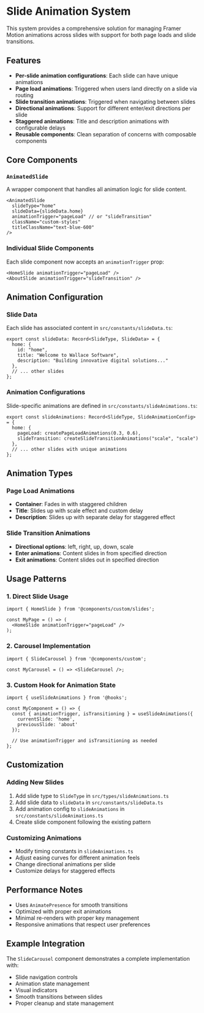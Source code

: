 # Slide Animation System

This system provides a comprehensive solution for managing Framer Motion animations across slides with support for both page loads and slide transitions.

## Features

- **Per-slide animation configurations**: Each slide can have unique animations
- **Page load animations**: Triggered when users land directly on a slide via routing
- **Slide transition animations**: Triggered when navigating between slides
- **Directional animations**: Support for different enter/exit directions per slide
- **Staggered animations**: Title and description animations with configurable delays
- **Reusable components**: Clean separation of concerns with composable components

## Core Components

### `AnimatedSlide`
A wrapper component that handles all animation logic for slide content.

```tsx
<AnimatedSlide
  slideType="home"
  slideData={slideData.home}
  animationTrigger="pageLoad" // or "slideTransition"
  className="custom-styles"
  titleClassName="text-blue-600"
/>
```

### Individual Slide Components
Each slide component now accepts an `animationTrigger` prop:

```tsx
<HomeSlide animationTrigger="pageLoad" />
<AboutSlide animationTrigger="slideTransition" />
```

## Animation Configuration

### Slide Data
Each slide has associated content in `src/constants/slideData.ts`:

```tsx
export const slideData: Record<SlideType, SlideData> = {
  home: {
    id: "home",
    title: "Welcome to Wallace Software",
    description: "Building innovative digital solutions..."
  },
  // ... other slides
};
```

### Animation Configurations
Slide-specific animations are defined in `src/constants/slideAnimations.ts`:

```tsx
export const slideAnimations: Record<SlideType, SlideAnimationConfig> = {
  home: {
    pageLoad: createPageLoadAnimations(0.3, 0.6),
    slideTransition: createSlideTransitionAnimations("scale", "scale")
  },
  // ... other slides with unique animations
};
```

## Animation Types

### Page Load Animations
- **Container**: Fades in with staggered children
- **Title**: Slides up with scale effect and custom delay
- **Description**: Slides up with separate delay for staggered effect

### Slide Transition Animations
- **Directional options**: left, right, up, down, scale
- **Enter animations**: Content slides in from specified direction
- **Exit animations**: Content slides out in specified direction

## Usage Patterns

### 1. Direct Slide Usage
```tsx
import { HomeSlide } from '@components/custom/slides';

const MyPage = () => (
  <HomeSlide animationTrigger="pageLoad" />
);
```

### 2. Carousel Implementation
```tsx
import { SlideCarousel } from '@components/custom';

const MyCarousel = () => <SlideCarousel />;
```

### 3. Custom Hook for Animation State
```tsx
import { useSlideAnimations } from '@hooks';

const MyComponent = () => {
  const { animationTrigger, isTransitioning } = useSlideAnimations({
    currentSlide: 'home',
    previousSlide: 'about'
  });
  
  // Use animationTrigger and isTransitioning as needed
};
```

## Customization

### Adding New Slides
1. Add slide type to `SlideType` in `src/types/slideAnimations.ts`
2. Add slide data to `slideData` in `src/constants/slideData.ts`
3. Add animation config to `slideAnimations` in `src/constants/slideAnimations.ts`
4. Create slide component following the existing pattern

### Customizing Animations
- Modify timing constants in `slideAnimations.ts`
- Adjust easing curves for different animation feels
- Change directional animations per slide
- Customize delays for staggered effects

## Performance Notes

- Uses `AnimatePresence` for smooth transitions
- Optimized with proper exit animations
- Minimal re-renders with proper key management
- Responsive animations that respect user preferences

## Example Integration

The `SlideCarousel` component demonstrates a complete implementation with:
- Slide navigation controls
- Animation state management  
- Visual indicators
- Smooth transitions between slides
- Proper cleanup and state management
